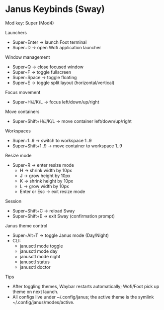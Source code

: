 # Janus Keybinds (Sway)

Mod key: Super (Mod4)

Launchers
- Super+Enter → launch Foot terminal
- Super+D → open Wofi application launcher

Window management
- Super+Q → close focused window
- Super+F → toggle fullscreen
- Super+Space → toggle floating
- Super+E → toggle split layout (horizontal/vertical)

Focus movement
- Super+H/J/K/L → focus left/down/up/right

Move containers
- Super+Shift+H/J/K/L → move container left/down/up/right

Workspaces
- Super+1..9 → switch to workspace 1..9
- Super+Shift+1..9 → move container to workspace 1..9

Resize mode
- Super+R → enter resize mode
  - H → shrink width by 10px
  - J → grow height by 10px
  - K → shrink height by 10px
  - L → grow width by 10px
  - Enter or Esc → exit resize mode

Session
- Super+Shift+C → reload Sway
- Super+Shift+E → exit Sway (confirmation prompt)

Janus theme control
- Super+Alt+T → toggle Janus mode (Day/Night)
- CLI:
  - janusctl mode toggle
  - janusctl mode day
  - janusctl mode night
  - janusctl status
  - janusctl doctor

Tips
- After toggling themes, Waybar restarts automatically; Wofi/Foot pick up theme on next launch.
- All configs live under ~/.config/janus; the active theme is the symlink ~/.config/janus/modes/active.
